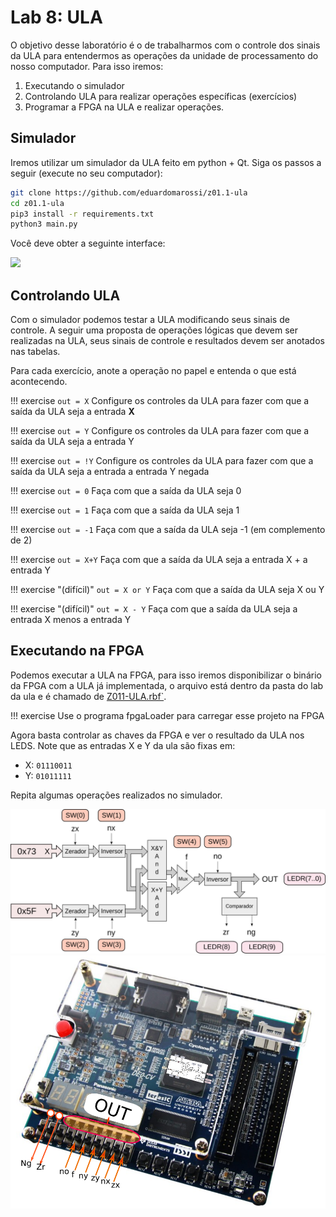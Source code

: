 # Lab 8: ULA 

O objetivo desse laboratório é o de trabalharmos com o controle dos sinais da ULA para entendermos as operações da unidade de processamento do nosso computador. Para isso iremos:

1. Executando o simulador
1. Controlando ULA para realizar operações específicas (exercícios)
1. Programar a FPGA na ULA e realizar operações.

## Simulador

Iremos utilizar um simulador da ULA feito em python + Qt. Siga os passos a seguir (execute no seu computador):

```sh
git clone https://github.com/eduardomarossi/z01.1-ula
cd z01.1-ula
pip3 install -r requirements.txt
python3 main.py
```

Você deve obter a seguinte interface:

![](https://raw.githubusercontent.com/eduardomarossi/z01.1-ula/master/image.png)

## Controlando ULA

Com o simulador podemos testar a ULA modificando seus sinais de controle. A seguir uma proposta de operações lógicas que devem ser realizadas na ULA, seus sinais de controle e resultados devem ser anotados nas tabelas.

Para cada exercício, anote a operação no papel e entenda o que está acontecendo.

!!! exercise
    ```
    out = X
    ```
    Configure os controles da ULA para fazer com que a saída da ULA seja a entrada **X**
    
!!! exercise 
    ```
    out = Y
    ```
    Configure os controles da ULA para fazer com que a saída da ULA seja a entrada Y

!!! exercise 
    ```
    out = !Y
    ```
    Configure os controles da ULA para fazer com que a saída da ULA seja a entrada a entrada Y negada

!!! exercise 
    ```
    out = 0
    ```
    Faça com que a saída da ULA seja 0

!!! exercise 
    ```
    out = 1
    ```
    Faça com que a saída da ULA seja 1

!!! exercise 
    ```
    out = -1
    ```
    Faça com que a saída da ULA seja -1 (em complemento de 2)

!!! exercise 
    ```
    out = X+Y
    ```
    Faça com que a saída da ULA seja a entrada X + a entrada Y

!!! exercise "(difícil)"
    ```
    out = X or Y
    ```
    Faça com que a saída da ULA seja X ou Y

!!! exercise "(difícil)"
    ```
    out = X - Y
    ```
    Faça com que a saída da ULA seja a entrada X menos a entrada Y

## Executando na FPGA

Podemos executar a ULA na FPGA, para isso iremos disponibilizar o binário da FPGA com a ULA já implementada, o arquivo está dentro da pasta do lab da ula e é chamado de [Z011-ULA.rbf`](https://github.com/Insper/bits-e-proc-lab-6-adders/blob/main/Z011-ULA.rbf). 

!!! exercise
    Use o programa fpgaLoader para carregar esse projeto na FPGA

Agora basta controlar as chaves da FPGA e ver o resultado da ULA nos LEDS. Note que as entradas X e Y da ula são fixas em:

- X: `01110011`
- Y: `01011111`

Repita algumas operações realizados no simulador.

![](figs/D-ULA/D-ula-fpga-1.png)
![](figs/D-ULA/D-ula-fpga-2.png)
